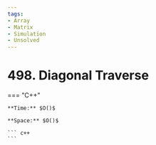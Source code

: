 ```yaml
---
tags:
- Array
- Matrix
- Simulation
- Unsolved
---
```



# 498. Diagonal Traverse

=== "C++"

    **Time:** $O()$

    **Space:** $O()$

    ``` c++
    ```